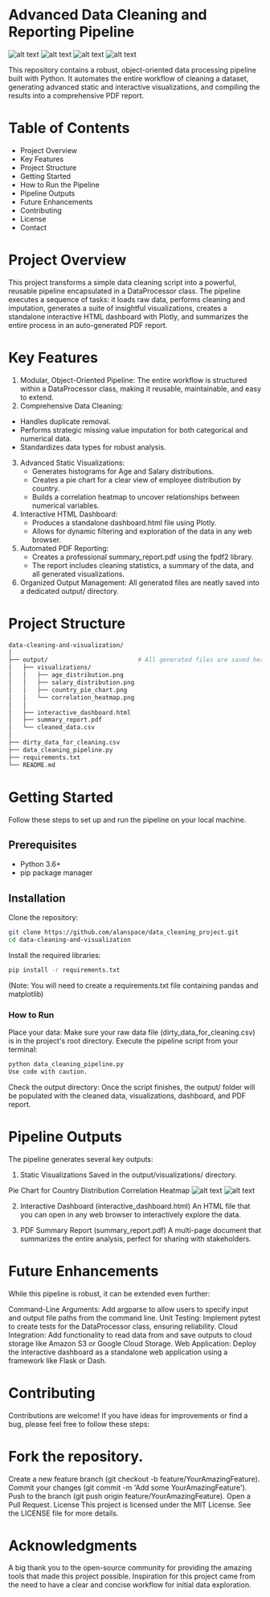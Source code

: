 # Advanced Data Cleaning and Reporting Pipeline
![alt text](https://img.shields.io/badge/Python-3.9-blue.svg)
 ![alt text](https://img.shields.io/badge/Pandas-1.4-blue.svg)
 ![alt text](https://img.shields.io/badge/Plotly-5.9-blue.svg)
 ![alt text](https://img.shields.io/badge/License-MIT-yellow.svg)

This repository contains a robust, object-oriented data processing pipeline built with Python. It automates the entire workflow of cleaning a dataset, generating advanced static and interactive visualizations, and compiling the results into a comprehensive PDF report.

# Table of Contents
- Project Overview
- Key Features
- Project Structure
- Getting Started
- How to Run the Pipeline
- Pipeline Outputs
- Future Enhancements
- Contributing
- License
- Contact

# Project Overview
This project transforms a simple data cleaning script into a powerful, reusable pipeline encapsulated in a DataProcessor class. The pipeline executes a sequence of tasks: it loads raw data, performs cleaning and imputation, generates a suite of insightful visualizations, creates a standalone interactive HTML dashboard with Plotly, and summarizes the entire process in an auto-generated PDF report.

# Key Features
1. Modular, Object-Oriented Pipeline: The entire workflow is structured within a DataProcessor class, making it reusable, maintainable, and easy to extend.
2. Comprehensive Data Cleaning:
 - Handles duplicate removal.
 - Performs strategic missing value imputation for both categorical and numerical data.
 - Standardizes data types for robust analysis.
3. Advanced Static Visualizations:
   - Generates histograms for Age and Salary distributions.
   - Creates a pie chart for a clear view of employee distribution by country.
   - Builds a correlation heatmap to uncover relationships between numerical variables.
4. Interactive HTML Dashboard:
   - Produces a standalone dashboard.html file using Plotly.
   - Allows for dynamic filtering and exploration of the data in any web browser.
5. Automated PDF Reporting:
   - Creates a professional summary_report.pdf using the fpdf2 library.
   - The report includes cleaning statistics, a summary of the data, and all generated visualizations.
6. Organized Output Management: All generated files are neatly saved into a dedicated output/ directory.

# Project Structure
```bash
data-cleaning-and-visualization/
│
├── output/                         # All generated files are saved here
│   ├── visualizations/
│   │   ├── age_distribution.png
│   │   ├── salary_distribution.png
│   │   ├── country_pie_chart.png
│   │   └── correlation_heatmap.png
│   │
│   ├── interactive_dashboard.html  
│   ├── summary_report.pdf          
│   └── cleaned_data.csv            
│
├── dirty_data_for_cleaning.csv     
├── data_cleaning_pipeline.py       
├── requirements.txt                
└── README.md                      

```

# Getting Started
Follow these steps to set up and run the pipeline on your local machine.

##  Prerequisites
- Python 3.6+
- pip package manager

##  Installation
Clone the repository:
```bash
git clone https://github.com/alanspace/data_cleaning_project.git
cd data-cleaning-and-visualization
```


Install the required libraries:
```bash
pip install -r requirements.txt
```

(Note: You will need to create a requirements.txt file containing pandas and matplotlib)

### How to Run
Place your data: Make sure your raw data file (dirty_data_for_cleaning.csv) is in the project's root directory.
Execute the pipeline script from your terminal:

``` bash
python data_cleaning_pipeline.py
Use code with caution.
```

Check the output directory: Once the script finishes, the output/ folder will be populated with the cleaned data, visualizations, dashboard, and PDF report.

# Pipeline Outputs
The pipeline generates several key outputs:

1. Static Visualizations
Saved in the output/visualizations/ directory.

Pie Chart for Country Distribution	Correlation Heatmap
![alt text](output/visualizations/country_pie_chart.png)
![alt text](output/visualizations/correlation_heatmap.png)

2. Interactive Dashboard (interactive_dashboard.html)
An HTML file that you can open in any web browser to interactively explore the data.

3. PDF Summary Report (summary_report.pdf)
A multi-page document that summarizes the entire analysis, perfect for sharing with stakeholders.

# Future Enhancements
While this pipeline is robust, it can be extended even further:

Command-Line Arguments: Add argparse to allow users to specify input and output file paths from the command line.
Unit Testing: Implement pytest to create tests for the DataProcessor class, ensuring reliability.
Cloud Integration: Add functionality to read data from and save outputs to cloud storage like Amazon S3 or Google Cloud Storage.
Web Application: Deploy the interactive dashboard as a standalone web application using a framework like Flask or Dash.

# Contributing
Contributions are welcome! If you have ideas for improvements or find a bug, please feel free to follow these steps:

# Fork the repository.
Create a new feature branch (git checkout -b feature/YourAmazingFeature).
Commit your changes (git commit -m 'Add some YourAmazingFeature').
Push to the branch (git push origin feature/YourAmazingFeature).
Open a Pull Request.
License
This project is licensed under the MIT License. See the LICENSE file for more details.

# Acknowledgments
A big thank you to the open-source community for providing the amazing tools that made this project possible.
Inspiration for this project came from the need to have a clear and concise workflow for initial data exploration.